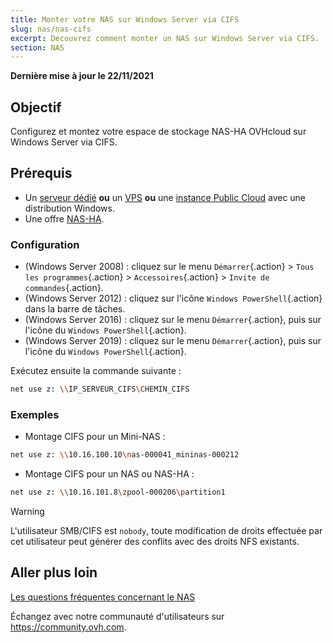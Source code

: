 ```yaml
---
title: Monter votre NAS sur Windows Server via CIFS
slug: nas/nas-cifs
excerpt: Decouvrez comment monter un NAS sur Windows Server via CIFS.
section: NAS
---
```


**Dernière mise à jour le 22/11/2021**

## Objectif

Configurez et montez votre espace de stockage NAS-HA OVHcloud sur Windows Server via CIFS.

## Prérequis

- Un [serveur dédié](https://www.ovhcloud.com/fr-ca/bare-metal/) **ou** un [VPS](https://www.ovhcloud.com/fr-ca/vps/) **ou** une [instance Public Cloud](https://www.ovhcloud.com/fr-ca/public-cloud/) avec une distribution Windows.
- Une offre [NAS-HA](https://www.ovh.com/ca/fr/nas/).

### Configuration

- (Windows Server 2008) : cliquez sur le menu `Démarrer`{.action} > `Tous les programmes`{.action} > `Accessoires`{.action} > `Invite de commandes`{.action}.
- (Windows Server 2012) : cliquez sur l'icône `Windows PowerShell`{.action} dans la barre de tâches.
- (Windows Server 2016) : cliquez sur le menu `Démarrer`{.action}, puis sur l'icône du `Windows PowerShell`{.action}.
- (Windows Server 2019) : cliquez sur le menu `Démarrer`{.action}, puis sur l'icône du `Windows PowerShell`{.action}.

Exécutez ensuite la commande suivante :

```bash
net use z: \\IP_SERVEUR_CIFS\CHEMIN_CIFS
```

### Exemples

- Montage CIFS pour un Mini-NAS :

```bash
net use z: \\10.16.100.10\nas-000041_mininas-000212
```

- Montage CIFS pour un NAS ou NAS-HA :

```bash
net use z: \\10.16.101.8\zpool-000206\partition1
```

> [!warning]
>
> L'utilisateur SMB/CIFS est `nobody`, toute modification de droits effectuée par cet utilisateur peut générer des conflits avec des droits NFS existants.
> 

## Aller plus loin

[Les questions fréquentes concernant le NAS](https://docs.ovh.com/ca/fr/storage/faq-nas/)

Échangez avec notre communauté d'utilisateurs sur <https://community.ovh.com>.

